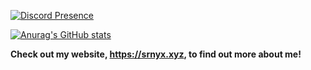 [![Discord Presence](https://lanyard.cnrad.dev/api/242385234992037888?idleMessage=Check%20out%20my%20website:%20srnyx.xyz)](https://srnyx.xyz)

[![Anurag's GitHub stats](https://github-readme-stats.vercel.app/api?username=srnyx&show_icons=true&theme=github_dark)](https://github.com/anuraghazra/github-readme-stats)

**Check out my website, https://srnyx.xyz, to find out more about me!**

